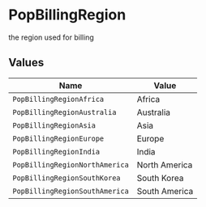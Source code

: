 # PopBillingRegion

the region used for billing


## Values

| Name                           | Value                          |
| ------------------------------ | ------------------------------ |
| `PopBillingRegionAfrica`       | Africa                         |
| `PopBillingRegionAustralia`    | Australia                      |
| `PopBillingRegionAsia`         | Asia                           |
| `PopBillingRegionEurope`       | Europe                         |
| `PopBillingRegionIndia`        | India                          |
| `PopBillingRegionNorthAmerica` | North America                  |
| `PopBillingRegionSouthKorea`   | South Korea                    |
| `PopBillingRegionSouthAmerica` | South America                  |